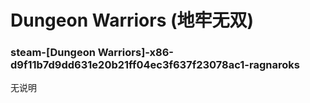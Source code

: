 # Dungeon Warriors (地牢无双)

### steam-[Dungeon Warriors]-x86-d9f11b7d9dd631e20b21ff04ec3f637f23078ac1-ragnaroks
无说明